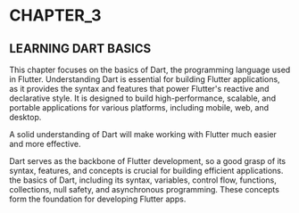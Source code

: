 # CHAPTER_3
##  LEARNING DART BASICS

This chapter focuses on the basics of Dart, the programming language used in Flutter. Understanding Dart is essential for building Flutter applications, as it provides the syntax and features that power Flutter's reactive and declarative style. It is designed to build high-performance, scalable, and portable applications for various platforms, including mobile, web, and desktop.

A solid understanding of Dart will make working with Flutter much easier and more effective.

Dart serves as the backbone of Flutter development, so a good grasp of its syntax, features, and concepts is crucial for building efficient applications. the basics of Dart, including its syntax, variables, control flow, functions, collections, null safety, and asynchronous programming. These concepts form the foundation for developing Flutter apps.

